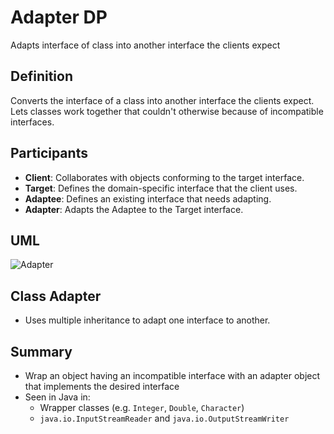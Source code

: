 # Adapter DP
Adapts interface of class into another interface the clients expect

## Definition
Converts the interface of a class into another interface the clients expect. Lets classes work together that couldn't otherwise because of incompatible interfaces.

## Participants
- **Client**: Collaborates with objects conforming to the target interface.
- **Target**: Defines the domain-specific interface that the client uses.
- **Adaptee**: Defines an existing interface that needs adapting.
- **Adapter**: Adapts the Adaptee to the Target interface.

## UML
![Adapter](https://upload.wikimedia.org/wikipedia/commons/d/d7/ObjectAdapter.png)


## Class Adapter
- Uses multiple inheritance to adapt one interface to another.


## Summary
- Wrap an object having an incompatible interface with an adapter object that implements the desired interface
- Seen in Java in:
  - Wrapper classes (e.g. `Integer`, `Double`, `Character`)
  - `java.io.InputStreamReader` and `java.io.OutputStreamWriter`